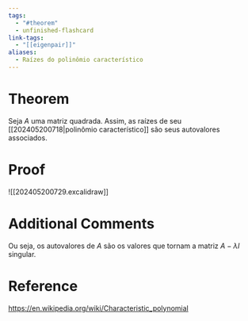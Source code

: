 ```yaml
---
tags:
  - "#theorem"
  - unfinished-flashcard
link-tags:
  - "[[eigenpair]]"
aliases:
  - Raízes do polinômio característico
---
```

# Theorem
Seja $A$ uma matriz quadrada. Assim, as raízes de seu [[202405200718|polinômio característico]] são seus autovalores associados.

# Proof
![[202405200729.excalidraw]]

# Additional Comments
Ou seja, os autovalores de $A$ são os valores que tornam a matriz $A- \lambda I$ singular. 

# Reference 
https://en.wikipedia.org/wiki/Characteristic_polynomial





